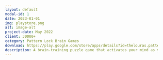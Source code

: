 ```yaml
---
layout: default
modal-id: 1
date: 2023-01-01
img: playstore.png
alt: image-alt
project-date: May 2022
client: 30000+  
category: Pattern Lock Brain Games
download: https://play.google.com/store/apps/details?id=thelouras.pattern.game
description: A brain-training puzzle game that activates your mind as you play. When you've got a spare moment, on your daily commute, or before going to bed, why not experience what it feels like to activate you mind?
---
```



